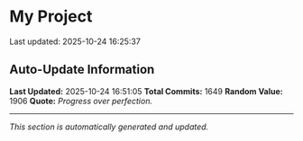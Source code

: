 # My Project


Last updated: 2025-10-24 16:25:37
























































































































































































































































































































































































































































































































































































































































































































































































































































































































































































































































































































































































































































































































































































































































































































































































































































































































































































































































































































































































































































































































## Auto-Update Information

**Last Updated:** 2025-10-24 16:51:05
**Total Commits:** 1649
**Random Value:** 1906
**Quote:** _Progress over perfection._

---
_This section is automatically generated and updated._